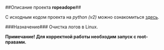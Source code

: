 ##Описание проекта **ropeadope**##

С исходным кодом проекта на *python (v2)* можно ознакомиться [здесь](https://github.com/nullsecuritynet/tools/blob/master/logcleaner/ropeadope/release/ropeadope.py).

###Назначение###
Очистка логов в Linux.

**Примечание! Для корректной работы необходим запуск с root-правами.**
